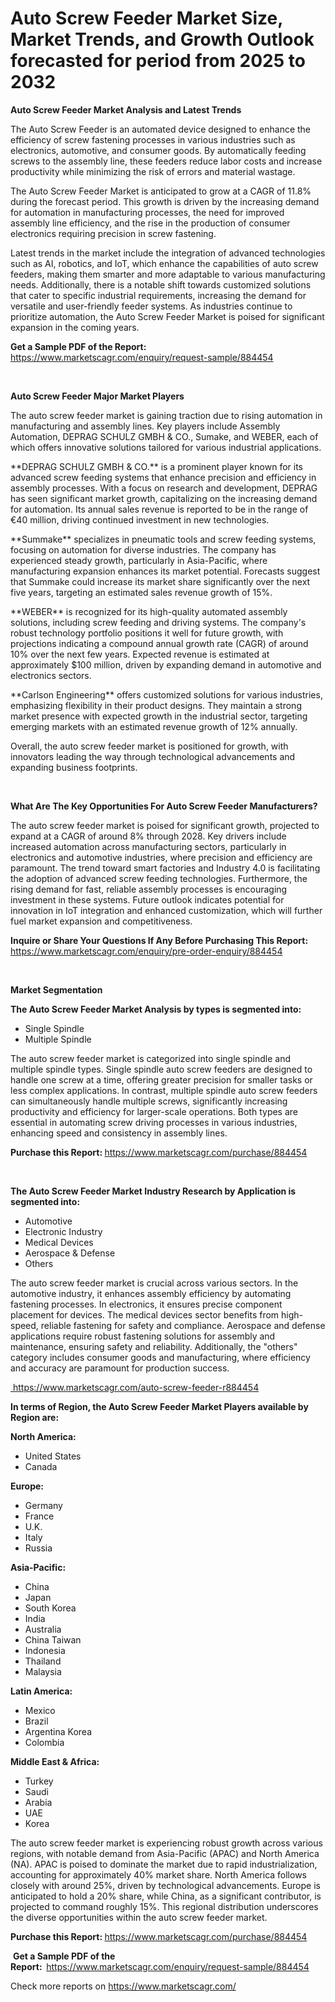 <p><h1>Auto Screw Feeder Market Size, Market Trends, and Growth Outlook forecasted for period from 2025 to 2032</h1></p><p><strong>Auto Screw Feeder Market Analysis and Latest Trends</strong></p>
<p><p>The Auto Screw Feeder is an automated device designed to enhance the efficiency of screw fastening processes in various industries such as electronics, automotive, and consumer goods. By automatically feeding screws to the assembly line, these feeders reduce labor costs and increase productivity while minimizing the risk of errors and material wastage.</p><p>The Auto Screw Feeder Market is anticipated to grow at a CAGR of 11.8% during the forecast period. This growth is driven by the increasing demand for automation in manufacturing processes, the need for improved assembly line efficiency, and the rise in the production of consumer electronics requiring precision in screw fastening. </p><p>Latest trends in the market include the integration of advanced technologies such as AI, robotics, and IoT, which enhance the capabilities of auto screw feeders, making them smarter and more adaptable to various manufacturing needs. Additionally, there is a notable shift towards customized solutions that cater to specific industrial requirements, increasing the demand for versatile and user-friendly feeder systems. As industries continue to prioritize automation, the Auto Screw Feeder Market is poised for significant expansion in the coming years.</p></p>
<p><strong>Get a Sample PDF of the Report:&nbsp;</strong> <a href="https://www.marketscagr.com/enquiry/request-sample/884454?utm_campaign=2265&utm_medium=2&utm_source=Github&utm_content=ia&utm_term=18022025&utm_id=auto-screw-feeder">https://www.marketscagr.com/enquiry/request-sample/884454</a></p>
<p>&nbsp;</p>
<p><strong>Auto Screw Feeder Major Market Players</strong></p>
<p><p>The auto screw feeder market is gaining traction due to rising automation in manufacturing and assembly lines. Key players include Assembly Automation, DEPRAG SCHULZ GMBH & CO., Sumake, and WEBER, each of which offers innovative solutions tailored for various industrial applications.</p><p>**DEPRAG SCHULZ GMBH & CO.** is a prominent player known for its advanced screw feeding systems that enhance precision and efficiency in assembly processes. With a focus on research and development, DEPRAG has seen significant market growth, capitalizing on the increasing demand for automation. Its annual sales revenue is reported to be in the range of €40 million, driving continued investment in new technologies.</p><p>**Summake** specializes in pneumatic tools and screw feeding systems, focusing on automation for diverse industries. The company has experienced steady growth, particularly in Asia-Pacific, where manufacturing expansion enhances its market potential. Forecasts suggest that Summake could increase its market share significantly over the next five years, targeting an estimated sales revenue growth of 15%.</p><p>**WEBER** is recognized for its high-quality automated assembly solutions, including screw feeding and driving systems. The company's robust technology portfolio positions it well for future growth, with projections indicating a compound annual growth rate (CAGR) of around 10% over the next few years. Expected revenue is estimated at approximately $100 million, driven by expanding demand in automotive and electronics sectors.</p><p>**Carlson Engineering** offers customized solutions for various industries, emphasizing flexibility in their product designs. They maintain a strong market presence with expected growth in the industrial sector, targeting emerging markets with an estimated revenue growth of 12% annually.</p><p>Overall, the auto screw feeder market is positioned for growth, with innovators leading the way through technological advancements and expanding business footprints.</p></p>
<p>&nbsp;</p>
<p><strong>What Are The Key Opportunities For Auto Screw Feeder Manufacturers?</strong></p>
<p><p>The auto screw feeder market is poised for significant growth, projected to expand at a CAGR of around 8% through 2028. Key drivers include increased automation across manufacturing sectors, particularly in electronics and automotive industries, where precision and efficiency are paramount. The trend toward smart factories and Industry 4.0 is facilitating the adoption of advanced screw feeding technologies. Furthermore, the rising demand for fast, reliable assembly processes is encouraging investment in these systems. Future outlook indicates potential for innovation in IoT integration and enhanced customization, which will further fuel market expansion and competitiveness.</p></p>
<p><strong>Inquire or Share Your Questions If Any Before Purchasing This Report:</strong> <a href="https://www.marketscagr.com/enquiry/pre-order-enquiry/884454?utm_campaign=2265&utm_medium=2&utm_source=Github&utm_content=ia&utm_term=18022025&utm_id=auto-screw-feeder">https://www.marketscagr.com/enquiry/pre-order-enquiry/884454</a></p>
<p>&nbsp;</p>
<p><strong>Market Segmentation</strong></p>
<p><strong>The Auto Screw Feeder Market Analysis by types is segmented into:</strong></p>
<p><ul><li>Single Spindle</li><li>Multiple Spindle</li></ul></p>
<p><p>The auto screw feeder market is categorized into single spindle and multiple spindle types. Single spindle auto screw feeders are designed to handle one screw at a time, offering greater precision for smaller tasks or less complex applications. In contrast, multiple spindle auto screw feeders can simultaneously handle multiple screws, significantly increasing productivity and efficiency for larger-scale operations. Both types are essential in automating screw driving processes in various industries, enhancing speed and consistency in assembly lines.</p></p>
<p><strong>Purchase this Report:&nbsp;</strong><a href="https://www.marketscagr.com/purchase/884454?utm_campaign=2265&utm_medium=2&utm_source=Github&utm_content=ia&utm_term=18022025&utm_id=auto-screw-feeder">https://www.marketscagr.com/purchase/884454</a></p>
<p>&nbsp;</p>
<p><strong>The Auto Screw Feeder Market Industry Research by Application is segmented into:</strong></p>
<p><ul><li>Automotive</li><li>Electronic Industry</li><li>Medical Devices</li><li>Aerospace & Defense</li><li>Others</li></ul></p>
<p><p>The auto screw feeder market is crucial across various sectors. In the automotive industry, it enhances assembly efficiency by automating fastening processes. In electronics, it ensures precise component placement for devices. The medical devices sector benefits from high-speed, reliable fastening for safety and compliance. Aerospace and defense applications require robust fastening solutions for assembly and maintenance, ensuring safety and reliability. Additionally, the "others" category includes consumer goods and manufacturing, where efficiency and accuracy are paramount for production success.</p></p>
<p><a href="https://www.marketscagr.com/auto-screw-feeder-r884454?utm_campaign=2265&utm_medium=2&utm_source=Github&utm_content=ia&utm_term=18022025&utm_id=auto-screw-feeder">&nbsp;https://www.marketscagr.com/auto-screw-feeder-r884454</a></p>
<p><strong>In terms of Region, the Auto Screw Feeder Market Players available by Region are:</strong></p>
<p>
    <p> <strong> North America: </strong>
        <ul>
            <li>United States</li>
            <li>Canada</li>
        </ul>
        </p> 
    <p> <strong> Europe: </strong>
        <ul>
            <li>Germany</li>
            <li>France</li>
            <li>U.K.</li>
            <li>Italy</li>
            <li>Russia</li>
        </ul>
        </p> 
    <p> <strong> Asia-Pacific: </strong>
        <ul>
            <li>China</li>
            <li>Japan</li>
            <li>South Korea</li>
            <li>India</li>
            <li>Australia</li>
            <li>China Taiwan</li>
            <li>Indonesia</li>
            <li>Thailand</li>
            <li>Malaysia</li>
        </ul>
        </p> 
    <p> <strong> Latin America: </strong>
        <ul>
            <li>Mexico</li>
            <li>Brazil</li>
            <li>Argentina Korea</li>
            <li>Colombia</li>
        </ul>
        </p> 
    <p> <strong> Middle East & Africa: </strong>
        <ul>
            <li>Turkey</li>
            <li>Saudi</li>
            <li>Arabia</li>
            <li>UAE</li>
            <li>Korea</li>
        </ul>
    </p>
    </p>
<p><p>The auto screw feeder market is experiencing robust growth across various regions, with notable demand from Asia-Pacific (APAC) and North America (NA). APAC is poised to dominate the market due to rapid industrialization, accounting for approximately 40% market share. North America follows closely with around 25%, driven by technological advancements. Europe is anticipated to hold a 20% share, while China, as a significant contributor, is projected to command roughly 15%. This regional distribution underscores the diverse opportunities within the auto screw feeder market.</p></p>
<p><strong>Purchase this Report: </strong><a href="https://www.marketscagr.com/purchase/884454?utm_campaign=2265&utm_medium=2&utm_source=Github&utm_content=ia&utm_term=18022025&utm_id=auto-screw-feeder">https://www.marketscagr.com/purchase/884454</a></p>
<p>&nbsp;<strong>Get a Sample PDF of the Report:&nbsp;&nbsp;</strong><a href="https://www.marketscagr.com/enquiry/request-sample/884454?utm_campaign=2265&utm_medium=2&utm_source=Github&utm_content=ia&utm_term=18022025&utm_id=auto-screw-feeder">https://www.marketscagr.com/enquiry/request-sample/884454</a></p>
<p><strong></strong></p>
<p>Check more reports on <a href="https://www.marketscagr.com/?utm_campaign=2265&utm_medium=2&utm_source=Github&utm_content=ia&utm_term=18022025&utm_id=auto-screw-feeder">https://www.marketscagr.com/</a></p>